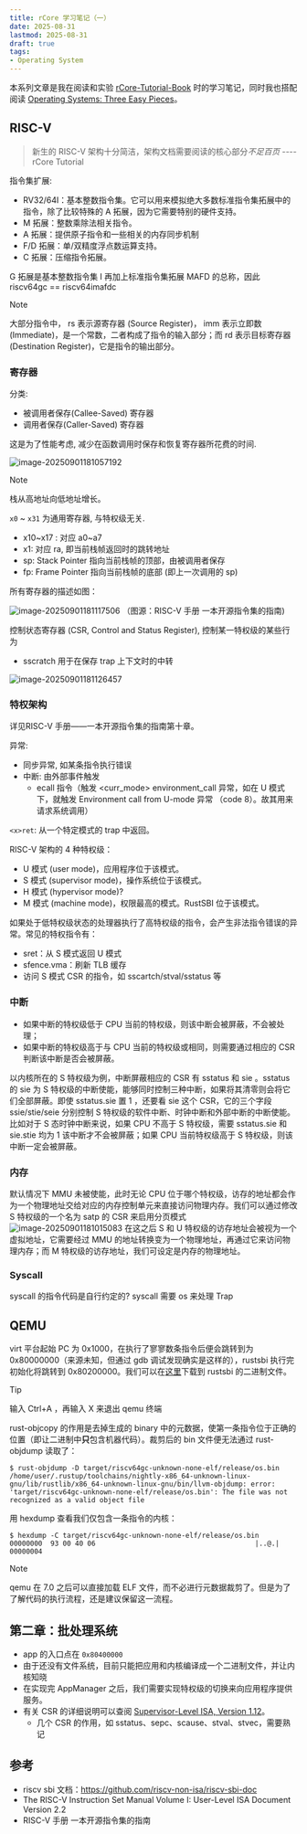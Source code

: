 ```yaml
---
title: rCore 学习笔记（一）
date: 2025-08-31
lastmod: 2025-08-31
draft: true
tags:
- Operating System
---
```

本系列文章是我在阅读和实验 [rCore-Tutorial-Book](https://rcore-os.cn/rCore-Tutorial-Book-v3/index.html) 时的学习笔记，同时我也搭配阅读 [Operating Systems: Three Easy Pieces](https://pages.cs.wisc.edu/~remzi/OSTEP/)。

## RISC-V

> 新生的 RISC-V 架构十分简洁，架构文档需要阅读的核心部分*不足百页*
> ---- rCore Tutorial

指令集扩展:
- RV32/64I：基本整数指令集。它可以用来模拟绝大多数标准指令集拓展中的指令，除了比较特殊的 A 拓展，因为它需要特别的硬件支持。
- M 拓展：整数乘除法相关指令。
- A 拓展：提供原子指令和一些相关的内存同步机制
- F/D 拓展：单/双精度浮点数运算支持。
- C 拓展：压缩指令拓展。

G 拓展是基本整数指令集 I 再加上标准指令集拓展 MAFD 的总称，因此 riscv64gc == riscv64imafdc

> [!NOTE]
>
> 大部分指令中， rs 表示源寄存器 (Source Register)， imm 表示立即数 (Immediate)，是一个常数，二者构成了指令的输入部分；而 rd 表示目标寄存器 (Destination Register)，它是指令的输出部分。

### 寄存器

分类:
- 被调用者保存(Callee-Saved) 寄存器
- 调用者保存(Caller-Saved) 寄存器 

这是为了性能考虑, 减少在函数调用时保存和恢复寄存器所花费的时间.

![image-20250901181057192](./image-20250901181057192.png)

> [!NOTE]
>
> 栈从高地址向低地址增长。

`x0` ~ `x31` 为通用寄存器, 与特权级无关.

- x10~x17 : 对应 a0~a7
- x1: 对应 ra, 即当前栈帧返回时的跳转地址
- sp: Stack Pointer 指向当前栈帧的顶部，由被调用者保存
- fp: Frame Pointer 指向当前栈帧的底部 (即上一次调用的 sp)

所有寄存器的描述如图：

![image-20250901181117506](./image-20250901181117506.png)
（图源：RISC-V 手册 一本开源指令集的指南)

控制状态寄存器 (CSR, Control and Status Register), 控制某一特权级的某些行为

- sscratch 用于在保存 trap 上下文时的中转

![image-20250901181126457](./image-20250901181126457.png)

### 特权架构

详见RISC-V 手册——一本开源指令集的指南第十章。

异常:
- 同步异常, 如某条指令执行错误
- 中断: 由外部事件触发
  - ecall 指令（触发 <curr_mode> environment_call 异常，如在 U 模式下，就触发 Environment call from U-mode 异常 （code 8）。故其用来请求系统调用）

`<x>ret`: 从一个特定模式的 trap 中返回。

RISC-V 架构的 4 种特权级：

- U 模式 (user mode)，应用程序位于该模式。
- S 模式 (supervisor mode)，操作系统位于该模式。
- H 模式 (hypervisor mode)?
- M 模式 (machine mode)，权限最高的模式。RustSBI 位于该模式。

如果处于低特权级状态的处理器执行了高特权级的指令，会产生非法指令错误的异常。常见的特权指令有：

- sret：从 S 模式返回 U 模式
- sfence.vma：刷新 TLB 缓存
- 访问 S 模式 CSR 的指令，如 sscartch/stval/sstatus 等


### 中断
- 如果中断的特权级低于 CPU 当前的特权级，则该中断会被屏蔽，不会被处理；
- 如果中断的特权级高于与 CPU 当前的特权级或相同，则需要通过相应的 CSR 判断该中断是否会被屏蔽。

以内核所在的 S 特权级为例，中断屏蔽相应的 CSR 有 sstatus 和 sie 。sstatus 的 sie 为 S 特权级的中断使能，能够同时控制三种中断，如果将其清零则会将它们全部屏蔽。即使 sstatus.sie 置 1 ，还要看 sie 这个 CSR，它的三个字段 ssie/stie/seie 分别控制 S 特权级的软件中断、时钟中断和外部中断的中断使能。比如对于 S 态时钟中断来说，如果 CPU 不高于 S 特权级，需要 sstatus.sie 和 sie.stie 均为 1 该中断才不会被屏蔽；如果 CPU 当前特权级高于 S 特权级，则该中断一定会被屏蔽。

### 内存
默认情况下 MMU 未被使能，此时无论 CPU 位于哪个特权级，访存的地址都会作为一个物理地址交给对应的内存控制单元来直接访问物理内存。我们可以通过修改 S 特权级的一个名为 satp 的 CSR 来启用分页模式
![image-20250901181015083](./image-20250901181015083.png)
在这之后 S 和 U 特权级的访存地址会被视为一个虚拟地址，它需要经过 MMU 的地址转换变为一个物理地址，再通过它来访问物理内存；而 M 特权级的访存地址，我们可设定是内存的物理地址。

### Syscall
syscall 的指令代码是自行约定的?
syscall 需要 os 来处理 Trap

## QEMU

virt 平台起始 PC 为 0x1000，在执行了寥寥数条指令后便会跳转到为 0x80000000（来源未知，但通过 gdb 调试发现确实是这样的），rustsbi 执行完初始化将跳转到 0x80200000。我们可以在[这里](https://github.com/rustsbi/rustsbi-qemu/releases)下载到 rustsbi 的二进制文件。

> [!TIP]
>
> 输入 Ctrl+A ，再输入 X 来退出 qemu 终端

rust-objcopy 的作用是去掉生成的 binary 中的元数据，使第一条指令位于正确的位置（即让二进制中**只**包含机器代码）。裁剪后的 bin 文件便无法通过 rust-objdump 读取了：

```
$ rust-objdump -D target/riscv64gc-unknown-none-elf/release/os.bin
/home/user/.rustup/toolchains/nightly-x86_64-unknown-linux-gnu/lib/rustlib/x86_64-unknown-linux-gnu/bin/llvm-objdump: error: 'target/riscv64gc-unknown-none-elf/release/os.bin': The file was not recognized as a valid object file
```

用 hexdump 查看我们仅包含一条指令的内核：

```	
$ hexdump -C target/riscv64gc-unknown-none-elf/release/os.bin
00000000  93 00 40 06                                       |..@.|
00000004
```

> [!NOTE]
>
> qemu 在 7.0 之后可以直接加载 ELF 文件，而不必进行元数据裁剪了。但是为了了解代码的执行流程，还是建议保留这一流程。

## 第二章：批处理系统

- app 的入口点在 `0x80400000`
- 由于还没有文件系统，目前只能把应用和内核编译成一个二进制文件，并让内核知晓
- 在实现完 AppManager 之后，我们需要实现特权级的切换来向应用程序提供服务。
- 有关 CSR 的详细说明可以查阅 [Supervisor-Level ISA, Version 1.12](https://five-embeddev.com/riscv-priv-isa-manual/Priv-v1.12/supervisor.html)。
  - 几个 CSR 的作用，如 sstatus、sepc、scause、stval、stvec，需要熟记


## 参考

- riscv sbi 文档：https://github.com/riscv-non-isa/riscv-sbi-doc
- The RISC-V Instruction Set Manual Volume I: User-Level ISA Document Version 2.2
- RISC-V 手册 一本开源指令集的指南

